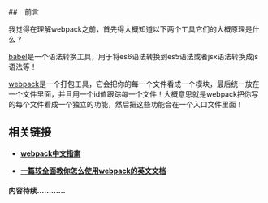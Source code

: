 ##　前言

我觉得在理解webpack之前，首先得大概知道以下两个工具它们的大概原理是什么？

[babel](http://babeljs.io/)是一个语法转换工具，用于将es6语法转换到es5语法或者jsx语法转换成js语法等！

[webpack](http://webpack.github.io/docs)是一个打包工具，它会把你的每一个文件看成一个模块，最后统一放在一个文件里面，并且用一个id值跟踪每一个文件！大概意思就是webpack把你写的每个文件看成一个独立的功能，然后把这些功能合在一个入口文件里面！

## 相关链接

* **[webpack中文指南](http://zhaoda.net/webpack-handbook/)**

* **[一篇较全面教你怎么使用webpack的英文文档](http://www.pro-react.com/materials/appendixA/)**

#### 内容待续…………
